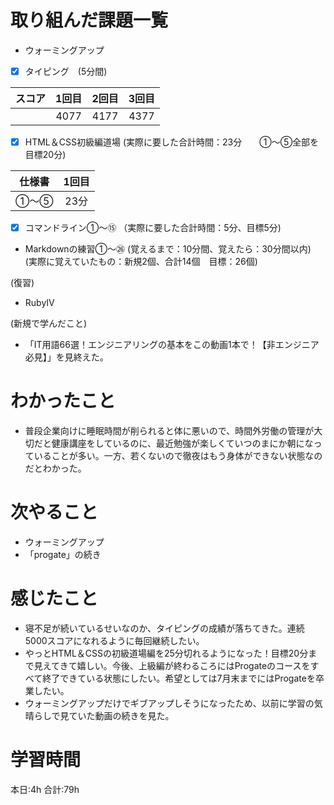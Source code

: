 # 取り組んだ課題一覧
- ウォーミングアップ
- [x] タイピング　(5分間)

| スコア | 1回目 | 2回目 | 3回目 |
|:------:|:-----:|:-----:|:-----:|
|     　 | 4077 | 4177 | 4377 |

- [x] HTML＆CSS初級編道場
(実際に要した合計時間：23分　　①～⑤全部を目標20分)

| 仕様書 | 1回目 |
|:--:|:----:|
| ①～⑤ | 23分 | - |

- [x] コマンドライン①～⑮
（実際に要した合計時間：5分、目標5分)

- Markdownの練習①～㉖
(覚えるまで：10分間、覚えたら：30分間以内)  
(実際に覚えていたもの：新規2個、合計14個　目標：26個)

(復習)
- RubyⅣ

(新規で学んだこと)
- 「IT用語66選！エンジニアリングの基本をこの動画1本で！【非エンジニア必見】」を見終えた。

# わかったこと
- 普段企業向けに睡眠時間が削られると体に悪いので、時間外労働の管理が大切だと健康講座をしているのに、最近勉強が楽しくていつのまにか朝になっていることが多い。一方、若くないので徹夜はもう身体ができない状態なのだとわかった。

# 次やること
- ウォーミングアップ
- 「progate」の続き

# 感じたこと
- 寝不足が続いているせいなのか、タイピングの成績が落ちてきた。連続5000スコアになれるように毎回継続したい。
- やっとHTML＆CSSの初級道場編を25分切れるようになった！目標20分まで見えてきて嬉しい。今後、上級編が終わるころにはProgateのコースをすべて終了できている状態にしたい。希望としては7月末までにはProgateを卒業したい。
- ウォーミングアップだけでギブアップしそうになったため、以前に学習の気晴らしで見ていた動画の続きを見た。

# 学習時間
本日:4h  合計:79h
